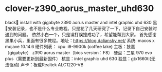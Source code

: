 # clover-z390_aorus_master_uhd630
black🍎 install with gigabyte z390 aorus master and intel graphic uhd 630
黑🍎安装记录，也不是什么专业教程。只是花了几天研究了一下，记录下自己安装时遇到的问题。
依然小白一个，只是误打误撞成功了，希望能帮到大家。
首先感谢黑果小兵，里面有很多教程。地址：https://blog.daliansky.net/
系统: macos x mojave 10.14.6
硬件列表：
cpu: i9-9900k (coffee lake)
主板：技嘉（gigabyte） z390 aorus master（bios version：F8）
硬盘：三星 970 evo plus（需要更新到最新固件）
核显：intel graphic uhd 630
独显：gtx1660ti(无法驱动) 
声卡：板载Realtek ALC1220-VB
